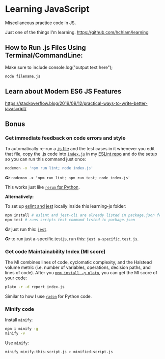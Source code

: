 # Learning JavaScript

Miscellaneous practice code in JS.

Just one of the things I'm learning. https://github.com/hchiam/learning

## How to Run .js Files Using Terminal/CommandLine:

Make sure to include console.log("output text here");

    node filename.js

## Learn about Modern ES6 JS Features

https://stackoverflow.blog/2019/09/12/practical-ways-to-write-better-javascript/

## Bonus

### Get immediate feedback on code errors and style

To automatically re-run a [.js file](https://github.com/hchiam/learning-js/tree/master/more-like-interview-questions) and the test cases in it whenever you edit that file, copy the .js code into [`index.js`](https://github.com/hchiam/learning-eslint-google/blob/master/index.js) in my [ESLint repo](https://github.com/hchiam/learning-eslint-google) and do the setup so you can run this command just once:

```bash
nodemon -x 'npm run lint; node index.js'
```

***Or*** `nodemon -x 'npm run lint; npm run test; node index.js'`

This works just like [`rerun` for Python](https://github.com/hchiam/learning-python/blob/master/README.md#run-code-linter).

**Alternatively:**

To set up [eslint and jest](https://github.com/hchiam/eslint-and-jest) locally inside this learning-js folder:

```bash
npm install # eslint and jest-cli are already listed in package.json for you
npm test # runs scripts test command listed in package.json
```

***Or*** just run this: [`jest`](https://github.com/hchiam/learning-jest).

***Or*** to run just a-specific.test.js, run this: `jest a-specific.test.js`.

### Get code Maintainability Index (MI score)

The MI combines lines of code, cyclomatic complexity, and the Halstead volume metric (i.e. number of variables, operations, decision paths, and lines of code). After you [`npm install -g plato`](https://github.com/es-analysis/plato), you can get the MI score of your code:

```bash
plato -r -d report index.js
```

Similar to how I use [`radon`](https://github.com/hchiam/learning-python/#maintainability-index-mi-score) for Python code.

### Minify code

Install `minify`:

```bash
npm i minify -g
minify -v
```

Use `minify`:

```bash
minify minify-this-script.js > minified-script.js
```
